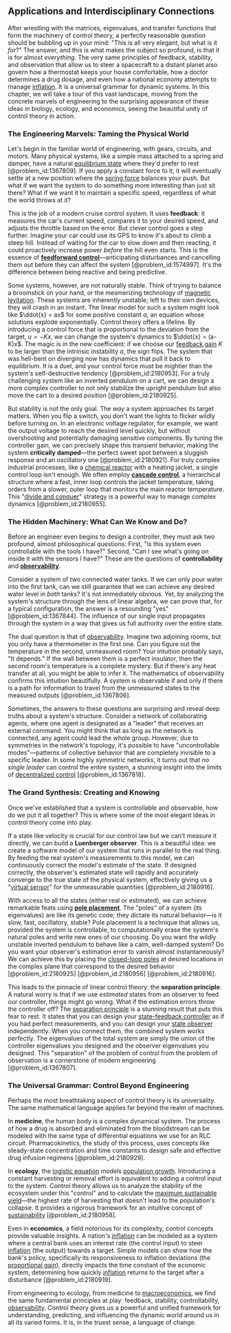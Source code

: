 ## Applications and Interdisciplinary Connections

After wrestling with the matrices, eigenvalues, and transfer functions that form the machinery of control theory, a perfectly reasonable question should be bubbling up in your mind: "This is all very elegant, but what is it *for*?" The answer, and this is what makes the subject so profound, is that it is for almost *everything*. The very same principles of feedback, stability, and observation that allow us to steer a spacecraft to a distant planet also govern how a thermostat keeps your house comfortable, how a doctor determines a drug dosage, and even how a national economy attempts to manage [inflation](@article_id:160710). It is a universal grammar for dynamic systems. In this chapter, we will take a tour of this vast landscape, moving from the concrete marvels of engineering to the surprising appearance of these ideas in biology, ecology, and economics, seeing the beautiful unity of control theory in action.

### The Engineering Marvels: Taming the Physical World

Let's begin in the familiar world of engineering, with gears, circuits, and motors. Many physical systems, like a simple mass attached to a spring and damper, have a natural [equilibrium state](@article_id:269870) where they'd prefer to rest [@problem_id:1367809]. If you apply a constant force to it, it will eventually settle at a new position where the [spring force](@article_id:175171) balances your push. But what if we want the system to do something more interesting than just sit there? What if we want it to maintain a specific speed, regardless of what the world throws at it?

This is the job of a modern cruise control system. It uses **feedback**: it measures the car's current speed, compares it to your desired speed, and adjusts the throttle based on the error. But clever control goes a step further. Imagine your car could use its GPS to know it's about to climb a steep hill. Instead of waiting for the car to slow down and then reacting, it could proactively increase power *before* the hill even starts. This is the essence of **[feedforward control](@article_id:153182)**—anticipating disturbances and cancelling them out before they can affect the system [@problem_id:1574997]. It's the difference between being reactive and being predictive.

Some systems, however, are not naturally stable. Think of trying to balance a broomstick on your hand, or the mesmerizing technology of [magnetic levitation](@article_id:275277). These systems are inherently unstable; left to their own devices, they will crash in an instant. The linear model for such a system might look like $\ddot{x} = ax$ for some positive constant $a$, an equation whose solutions explode exponentially. Control theory offers a lifeline. By introducing a control force that is proportional to the deviation from the target, $u = -Kx$, we can change the system's dynamics to $\ddot{x} = (a-K)x$. The magic is in the new coefficient: if we choose our [feedback gain](@article_id:270661) $K$ to be larger than the intrinsic instability $a$, the sign flips. The system that was hell-bent on diverging now has dynamics that pull it back to equilibrium. It is a duel, and your control force must be mightier than the system's self-destructive tendency [@problem_id:2180953]. For a truly challenging system like an inverted pendulum on a cart, we can design a more complex controller to not only stabilize the upright pendulum but also move the cart to a desired position [@problem_id:2180925].

But stability is not the only goal. The *way* a system approaches its target matters. When you flip a switch, you don't want the lights to flicker wildly before turning on. In an electronic voltage regulator, for example, we want the output voltage to reach the desired level quickly, but without overshooting and potentially damaging sensitive components. By tuning the controller gain, we can precisely shape this transient behavior, making the system **critically damped**—the perfect sweet spot between a sluggish response and an oscillatory one [@problem_id:2180921]. For truly complex industrial processes, like a [chemical reactor](@article_id:203969) with a heating jacket, a single control loop isn't enough. We often employ **[cascade control](@article_id:263544)**, a hierarchical structure where a fast, inner loop controls the jacket temperature, taking orders from a slower, outer loop that monitors the main reactor temperature. This "[divide and conquer](@article_id:139060)" strategy is a powerful way to manage complex dynamics [@problem_id:2180955].

### The Hidden Machinery: What Can We Know and Do?

Before an engineer even begins to design a controller, they must ask two profound, almost philosophical questions: First, "Is this system even controllable with the tools I have?" Second, "Can I see what's going on inside it with the sensors I have?" These are the questions of **controllability** and **[observability](@article_id:151568)**.

Consider a system of two connected water tanks. If we can only pour water into the first tank, can we still guarantee that we can achieve any desired water level in *both* tanks? It's not immediately obvious. Yet, by analyzing the system's structure through the lens of linear algebra, we can prove that, for a typical configuration, the answer is a resounding "yes" [@problem_id:1367844]. The influence of our single input propagates through the system in a way that gives us full authority over the entire state.

The dual question is that of [observability](@article_id:151568). Imagine two adjoining rooms, but you only have a thermometer in the first one. Can you figure out the temperature in the second, unmeasured room? Your intuition probably says, "It depends." If the wall between them is a perfect insulator, then the second room's temperature is a complete mystery. But if there's any heat transfer at all, you might be able to infer it. The mathematics of observability confirms this intuition beautifully. A system is observable if and only if there is a path for information to travel from the unmeasured states to the measured outputs [@problem_id:1367806].

Sometimes, the answers to these questions are surprising and reveal deep truths about a system's structure. Consider a network of collaborating agents, where one agent is designated as a "leader" that receives an external command. You might think that as long as the network is connected, any agent could lead the whole group. However, due to symmetries in the network's topology, it's possible to have "uncontrollable modes"—patterns of collective behavior that are completely invisible to a specific leader. In some highly symmetric networks, it turns out that *no single leader* can control the entire system, a stunning insight into the limits of [decentralized control](@article_id:263971) [@problem_id:1367818].

### The Grand Synthesis: Creating and Knowing

Once we've established that a system is controllable and observable, how do we put it all together? This is where some of the most elegant ideas in control theory come into play.

If a state like velocity is crucial for our control law but we can't measure it directly, we can build a **Luenberger observer**. This is a beautiful idea: we create a software model of our system that runs in parallel to the real thing. By feeding the real system's measurements to this model, we can continuously correct the model's estimate of the state. If designed correctly, the observer's estimated state will rapidly and accurately converge to the true state of the physical system, effectively giving us a "[virtual sensor](@article_id:266355)" for the unmeasurable quantities [@problem_id:2180916].

With access to all the states (either real or estimated), we can achieve remarkable feats using **[pole placement](@article_id:155029)**. The "poles" of a system (its eigenvalues) are like its genetic code; they dictate its natural behavior—is it slow, fast, oscillatory, stable? Pole placement is a technique that allows us, provided the system is controllable, to computationally erase the system's natural poles and write new ones of our choosing. Do you want the wildly unstable inverted pendulum to behave like a calm, well-damped system? Do you want your observer's estimation error to vanish almost instantaneously? We can achieve this by placing the [closed-loop poles](@article_id:273600) at desired locations in the complex plane that correspond to the desired behavior [@problem_id:2180925] [@problem_id:2180956] [@problem_id:2180916].

This leads to the pinnacle of linear control theory: the **separation principle**. A natural worry is that if we use *estimated* states from an observer to feed our controller, things might go wrong. What if the estimation errors throw the controller off? The [separation principle](@article_id:175640) is a stunning result that puts this fear to rest. It states that you can design your [state-feedback controller](@article_id:202855) as if you had perfect measurements, and you can design your [state observer](@article_id:268148) independently. When you connect them, the combined system works perfectly. The eigenvalues of the total system are simply the union of the controller eigenvalues you designed and the observer eigenvalues you designed. This "separation" of the problem of control from the problem of observation is a cornerstone of modern engineering [@problem_id:1367807].

### The Universal Grammar: Control Beyond Engineering

Perhaps the most breathtaking aspect of control theory is its universality. The same mathematical language applies far beyond the realm of machines.

In **medicine**, the human body is a complex dynamical system. The process of how a drug is absorbed and eliminated from the bloodstream can be modeled with the same type of differential equations we use for an RLC circuit. Pharmacokinetics, the study of this process, uses concepts like steady-state concentration and time constants to design safe and effective drug infusion regimens [@problem_id:2180929].

In **ecology**, the [logistic equation](@article_id:265195) models [population growth](@article_id:138617). Introducing a constant harvesting or removal effort is equivalent to adding a control input to the system. Control theory allows us to analyze the stability of the ecosystem under this "control" and to calculate the [maximum sustainable yield](@article_id:140366)—the highest rate of harvesting that doesn't lead to the population's collapse. It provides a rigorous framework for an intuitive concept of [sustainability](@article_id:197126) [@problem_id:2180958].

Even in **economics**, a field notorious for its complexity, control concepts provide valuable insights. A nation's [inflation](@article_id:160710) can be modeled as a system where a central bank uses an interest rate (the control input) to steer [inflation](@article_id:160710) (the output) towards a target. Simple models can show how the bank's policy, specifically its responsiveness to inflation deviations (the [proportional gain](@article_id:271514)), directly impacts the time constant of the economic system, determining how quickly [inflation](@article_id:160710) returns to the target after a disturbance [@problem_id:2180919].

From engineering to ecology, from medicine to [macroeconomics](@article_id:146501), we find the same fundamental principles at play: feedback, stability, controllability, [observability](@article_id:151568). Control theory gives us a powerful and unified framework for understanding, predicting, and influencing the dynamic world around us in all its varied forms. It is, in the truest sense, a language of change.